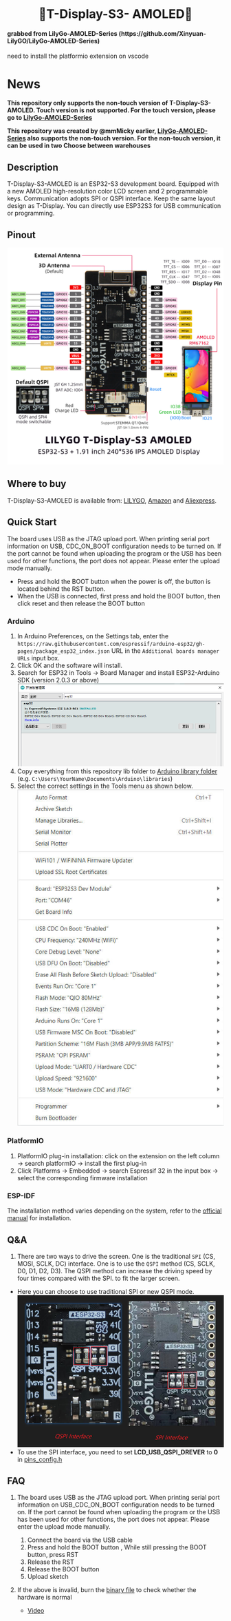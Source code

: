 <h1 align = "center"> 🌟T-Display-S3- AMOLED🌟</h1>

<h4>grabbed from LilyGo-AMOLED-Series (https://github.com/Xinyuan-LilyGO/LilyGo-AMOLED-Series)</h4>
<p>need to install the platformio extension on vscode</p>

# News

**This repository only supports the non-touch version of T-Display-S3-AMOLED. Touch version is not supported. For the touch version, please go to [LilyGo-AMOLED-Series](https://github.com/Xinyuan-LilyGO/LilyGo-AMOLED-Series)**

**This repository was created by @mmMicky earlier, [LilyGo-AMOLED-Series](https://github.com/Xinyuan-LilyGO/LilyGo-AMOLED-Series) also supports the non-touch version. For the non-touch version, it can be used in two Choose between warehouses**



## Description

T-Display-S3-AMOLED is an ESP32-S3 development board. Equipped with a new AMOLED high-resolution color LCD screen and 2 programmable keys. Communication adopts SPI or QSPI interface. Keep the same layout design as T-Display. You can directly use ESP32S3 for USB communication or programming.

## Pinout

![](image/T-Display-S3-AMOLED.jpg)

## Where to buy

T-Display-S3-AMOLED is available from: [LILYGO](), [Amazon]() and [Aliexpress]().

## Quick Start

The board uses USB as the JTAG upload port. When printing serial port information on USB, CDC_ON_BOOT configuration needs to be turned on. 
If the port cannot be found when uploading the program or the USB has been used for other functions, the port does not appear. 
Please enter the upload mode manually. 
-  Press and hold the BOOT button when the power is off, the button is located behind the RST button.
-  When the USB is connected, first press and hold the BOOT button, then click reset and then release the BOOT button

### Arduino

1. In Arduino Preferences, on the Settings tab, enter the `https://raw.githubusercontent.com/espressif/arduino-esp32/gh-pages/package_esp32_index.json` URL in the `Additional boards manager URLs` input box. 
2. Click OK and the software will install. 
3. Search for ESP32 in Tools → Board Manager and install ESP32-Arduino SDK (version 2.0.3 or above)
![](image/Arduino_board.png)
4. Copy everything from this repository lib folder to [Arduino library folder](https://docs.arduino.cc/software/ide-v1/tutorials/installing-libraries#manual-installation) (e.g. `C:\Users\YourName\Documents\Arduino\libraries`)
5. Select the correct settings in the Tools menu as shown below.
![ArduinoIDE](./image/ArduinoIDE.jpg)


### PlatformIO

1. PlatformIO plug-in installation: click on the extension on the left column → search platformIO → install the first plug-in
2. Click Platforms → Embedded → search Espressif 32 in the input box → select the corresponding firmware installation

### ESP-IDF

The installation method varies depending on the system, refer to the [official manual](https://docs.espressif.com/projects/esp-idf/en/latest/esp32/get-started/index.html) for installation.

## Q&A
 
1. There are two ways to drive the screen. One is the traditional `SPI` (CS, MOSI, SCLK, DC) interface. One is to use the `QSPI` method (CS, SCLK, D0, D1, D2, D3). The QSPI method can increase the driving speed by four times compared with the SPI. to fit the larger screen.
- Here you can choose to use traditional SPI or new QSPI mode.
    ![](image/interface.jpg)
- To use the SPI interface, you need to set **LCD_USB_QSPI_DREVER** to **0** in [pins_config.h](./examples/factory/pins_config.h)




## FAQ


1. The board uses USB as the JTAG upload port. When printing serial port information on USB_CDC_ON_BOOT configuration needs to be turned on. 
If the port cannot be found when uploading the program or the USB has been used for other functions, the port does not appear. 
Please enter the upload mode manually. 
   1. Connect the board via the USB cable
   2. Press and hold the BOOT button , While still pressing the BOOT button, press RST
   3. Release the RST
   4. Release the BOOT button
   5. Upload sketch

2. If the above is invalid, burn the [binary file](./firmware/README.MD)  to check whether the hardware is normal
   - [Video](https://youtu.be/L-W3dCMtEdo)